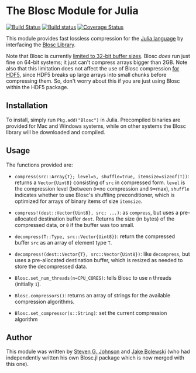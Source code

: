 # The Blosc Module for Julia
[![Build Status](https://travis-ci.org/stevengj/Blosc.jl.svg)](https://travis-ci.org/stevengj/Blosc.jl) [![Build status](https://ci.appveyor.com/api/projects/status/xecc7ef70usxy4d5?svg=true)](https://ci.appveyor.com/project/StevenGJohnson/blosc-jl) [![Coverage Status](https://coveralls.io/repos/stevengj/Blosc.jl/badge.png)](https://coveralls.io/r/stevengj/Blosc.jl)

This module provides fast lossless compression for the [Julia
language](http://julialang.org/) by interfacing the [Blosc
Library](http://www.blosc.org/).

Note that Blosc is currently [limited to 32-bit buffer
sizes](https://github.com/Blosc/c-blosc/issues/67).  Blosc *does* run
just fine on 64-bit systems; it just can't compress arrays bigger than
2GB.  Note also that this limitation does not affect the use of Blosc
compression [for HDF5](https://github.com/timholy/HDF5.jl), since HDF5
breaks up large arrays into small chunks before compressing them.  So,
don't worry about this if you are just using Blosc within the HDF5 package.

## Installation

To install, simply run `Pkg.add("Blosc")` in Julia.  Precompiled
binaries are provided for Mac and Windows systems, while on other
systems the Blosc library will be downloaded and compiled.

## Usage

The functions provided are:

* `compress(src::Array{T}; level=5, shuffle=true, itemsize=sizeof(T))`: returns a `Vector{Uint8}` consisting of `src` in compressed form.  `level` is the compression level (between `0`=no compression and `9`=max), `shuffle` indicates whether to use Blosc's shuffling preconditioner, which is optimized for arrays of binary items of size `itemsize`.

* `compress!(dest::Vector{Uint8}, src; ...)`: as `compress`, but uses a pre-allocated destination buffer `dest`.  Returns the size (in bytes) of the compressed data, or `0` if the buffer was too small.

* `decompress(T::Type, src::Vector{Uint8})`: return the compressed buffer `src` as an array of element type `T`.

* `decompress!(dest::Vector{T}, src::Vector{Uint8})`: like `decompress`, but uses a pre-allocated destination buffer, which is resized as needed to store the decompressed data.

* `Blosc.set_num_threads(n=CPU_CORES)`: tells Blosc to use `n` threads (initially `1`).

* `Blosc.compressors()`: returns an array of strings for the available compression algorithms.

* `Blosc.set_compressor(s::String)`: set the current compression algorithm

## Author

This module was written by [Steven
G. Johnson](http://math.mit.edu/~stevenj/) and [Jake
Bolewski](https://github.com/jakebolewski/) (who had independently
written his own Blosc.jl package which is now merged with this one).
